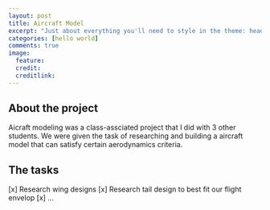 ```yaml
---
layout: post
title: Aircraft Model
excerpt: "Just about everything you'll need to style in the theme: headings, paragraphs, blockquotes, tables, code blocks, and more."
categories: [hello world]
comments: true
image:
  feature:
  credit:
  creditlink:
---
```

## About the project
Aicraft modeling was a class-assciated project that I did with 3 other students. We were given the task of
researching and building a aircraft model that can satisfy certain aerodynamics criteria.

## The tasks
[x] Research wing designs
[x] Research tail design to best fit our flight envelop
[x] ...

